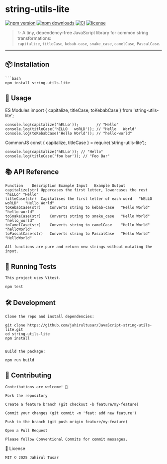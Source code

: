 # string-utils-lite

[![npm version](https://img.shields.io/npm/v/string-utils-lite?color=blue)](https://www.npmjs.com/package/string-utils-lite)
[![npm downloads](https://img.shields.io/npm/dm/string-utils-lite.svg)](https://www.npmjs.com/package/string-utils-lite)
[![CI](https://github.com/yourname/string-utils-lite/actions/workflows/ci.yml/badge.svg)](https://github.com/jahirultusar/JavaScript-string-utils-lite/actions)
[![license](https://img.shields.io/github/license/jahirultusar/string-utils-lite)](./LICENSE)

> ✨ A tiny, dependency-free JavaScript library for common string transformations:  
> `capitalize`, `titleCase`, `kebab-case`, `snake_case`, `camelCase`, `PascalCase`.

---

## 📦 Installation

    ```bash
    npm install string-utils-lite


## 🚀 Usage

ES Modules
    import { capitalize, titleCase, toKebabCase } from 'string-utils-lite';

    console.log(capitalize('hELLo'));        // "Hello"
    console.log(titleCase('hELLO   woRLD')); // "Hello   World"
    console.log(toKebabCase('Hello World')); // "hello-world"

CommonJS
    const { capitalize, titleCase } = require('string-utils-lite');

    console.log(capitalize('hELLo')); // "Hello"
    console.log(titleCase('foo bar')); // "Foo Bar"

## 📚 API Reference

    Function	Description	Example Input	Example Output
    capitalize(str)	Uppercases the first letter, lowercases the rest	"hELLo"	"Hello"
    titleCase(str)	Capitalises the first letter of each word	"hELLO woRLD"	"Hello World"
    toKebabCase(str)	Converts string to kebab-case	"Hello World"	"hello-world"
    toSnakeCase(str)	Converts string to snake_case	"Hello World"	"hello_world"
    toCamelCase(str)	Converts string to camelCase	"Hello World"	"helloWorld"
    toPascalCase(str)	Converts string to PascalCase	"Hello World"	"HelloWorld"

    All functions are pure and return new strings without mutating the input.


## 🧪 Running Tests

    This project uses Vitest.

    npm test

## 🛠 Development

    Clone the repo and install dependencies:

    git clone https://github.com/jahirultusar/JavaScript-string-utils-lite.git
    cd string-utils-lite
    npm install


    Build the package:

    npm run build

## 🤝 Contributing

    Contributions are welcome! 🎉

    Fork the repository

    Create a feature branch (git checkout -b feature/my-feature)

    Commit your changes (git commit -m 'feat: add new feature')

    Push to the branch (git push origin feature/my-feature)

    Open a Pull Request

    Please follow Conventional Commits for commit messages.

📄 License

    MIT © 2025 Jahirul Tusar 